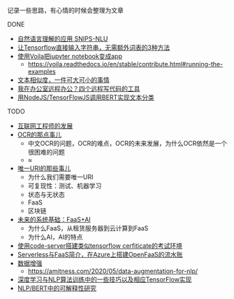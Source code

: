 记录一些思路，有心情的时候会整理为文章

DONE

- [自然语言理解的应用 SNIPS-NLU](2020-02-12-NLU)
- [让Tensorflow直接输入字符串，无需额外词表的3种方法](2020-04-08-string-tf)
- [使用Voila把jupyter notebook变成app]()
  - https://voila.readthedocs.io/en/stable/contribute.html#running-the-examples
- [文本相似度，一件可大可小的事情](2020-04-22-text-similarity)
- [我在办公室远程办公？四个远程写代码的工具](2020-06-20-Remote-Work)
- [用NodeJS/TensorFlowJS调用BERT实现文本分类](2020-06-23-nodejs-bert)

TODO

- [互联网工程师的发展]()
- [OCR的那点事儿]()
  - 中文OCR的问题，OCR的难点，OCR的未来发展，为什么OCR依然是一个很困难的问题
  - ≈
- [唯一URI的那些事儿]()
  - 为什么我们需要唯一URI
  - 可复现性：测试、机器学习
  - 状态与无状态
  - FaaS
  - 区块链
- [未来的系统基础：FaaS+AI]()
  - 为什么FaaS，从租赁服务器到云计算到FaaS
  - 为什么AI，AI的特点
- [使用code-server搭建类似tensorflow cerfiticate的考试环境]()
- [Serverless与FaaS简介，在Azure上搭建OpenFaaS的流水账]()
- [数据增强]()
  - https://amitness.com/2020/05/data-augmentation-for-nlp/
- [深度学习与NLP算法训练中的一些技巧以及相应TensorFlow实现]()
- [NLP/BERT中的可解释性研究]()